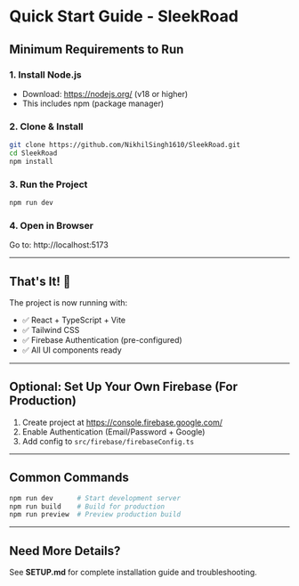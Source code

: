 # Quick Start Guide - SleekRoad

## Minimum Requirements to Run

### 1. Install Node.js
- Download: https://nodejs.org/ (v18 or higher)
- This includes npm (package manager)

### 2. Clone & Install
```bash
git clone https://github.com/NikhilSingh1610/SleekRoad.git
cd SleekRoad
npm install
```

### 3. Run the Project
```bash
npm run dev
```

### 4. Open in Browser
Go to: http://localhost:5173

---

## That's It! 🎉

The project is now running with:
- ✅ React + TypeScript + Vite
- ✅ Tailwind CSS
- ✅ Firebase Authentication (pre-configured)
- ✅ All UI components ready

---

## Optional: Set Up Your Own Firebase (For Production)

1. Create project at https://console.firebase.google.com/
2. Enable Authentication (Email/Password + Google)
3. Add config to `src/firebase/firebaseConfig.ts`

---

## Common Commands

```bash
npm run dev      # Start development server
npm run build    # Build for production
npm run preview  # Preview production build
```

---

## Need More Details?

See **SETUP.md** for complete installation guide and troubleshooting.
